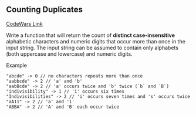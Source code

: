 ## Counting Duplicates

[CodeWars Link](https://www.codewars.com/kata/54bf1c2cd5b56cc47f0007a1/javascript)

Write a function that will return the count of **distinct case-insensitive** alphabetic characters and numeric digits that occur more than once in the input string. The input string can be assumed to contain only alphabets (both uppercase and lowercase) and numeric digits.

Example

```
"abcde" -> 0 // no characters repeats more than once
"aabbcde" -> 2 // 'a' and 'b'
"aabBcde" -> 2 // 'a' occurs twice and 'b' twice (`b` and `B`)
"indivisibility" -> 1 // 'i' occurs six times
"Indivisibilities" -> 2 // 'i' occurs seven times and 's' occurs twice
"aA11" -> 2 // 'a' and '1'
"ABBA" -> 2 // 'A' and 'B' each occur twice
```